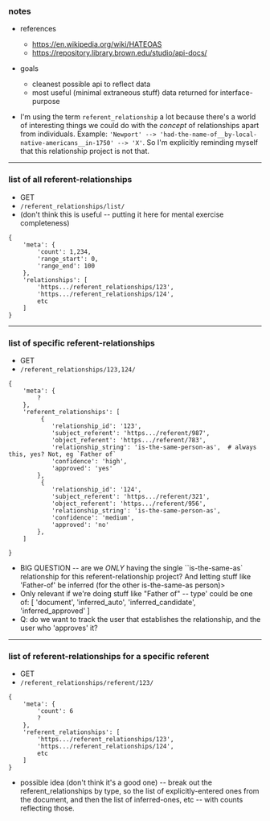### notes

- references
    - <https://en.wikipedia.org/wiki/HATEOAS>
    - <https://repository.library.brown.edu/studio/api-docs/>

- goals
    - cleanest possible api to reflect data
    - most useful (minimal extraneous stuff) data returned for interface-purpose

- I'm using the term `referent_relationship` a lot because there's a world of interesting things we could do with the _concept_ of relationships apart from individuals. Example: ```'Newport' --> 'had-the-name-of__by-local-native-americans__in-1750' --> 'X'```. So I'm explicitly reminding myself that this relationship project is not that.

---


### list of all referent-relationships

- GET
- `/referent_relationships/list/`
- (don't think this is useful -- putting it here for mental exercise completeness)

```
{
    'meta': {
        'count': 1,234,
        'range_start': 0,
        'range_end': 100
    },
    'relationships': [
        'https.../referent_relationships/123',
        'https.../referent_relationships/124',
        etc
    ]
}
```

---


### list of specific referent-relationships

- GET
- `/referent_relationships/123,124/`

```
{
    'meta': {
        ?
    },
    'referent_relationships': [
         {
            'relationship_id': '123',
            'subject_referent': 'https.../referent/987',
            'object_referent': 'https.../referent/783',
            'relationship_string': 'is-the-same-person-as',  # always this, yes? Not, eg `Father of`
            'confidence': 'high',
            'approved': 'yes'
        },
         {
            'relationship_id': '124',
            'subject_referent': 'https.../referent/321',
            'object_referent': 'https.../referent/956',
            'relationship_string': 'is-the-same-person-as',
            'confidence': 'medium',
            'approved': 'no'
        },
    ]

}
```

- BIG QUESTION -- are we _ONLY_ having the single ``is-the-same-as` relationship for this referent-relationship project? And letting stuff like 'Father-of' be inferred (for the other is-the-same-as person)>
- Only relevant if we're doing stuff like "Father of" -- type' could be one of: [ 'document', 'inferred_auto', 'inferred_candidate', 'inferred_approved' ]
- Q: do we want to track the user that establishes the relationship, and the user who 'approves' it?

---


### list of referent-relationships for a specific referent

- GET
- `/referent_relationships/referent/123/`

```
{
    'meta': {
        'count': 6
        ?
    },
    'referent_relationships': [
        'https.../referent_relationships/123',
        'https.../referent_relationships/124',
        etc
    ]
}
```

- possible idea (don't think it's a good one) -- break out the referent_relationships by type, so the list of explicitly-entered ones from the document, and then the list of inferred-ones, etc -- with counts reflecting those.

